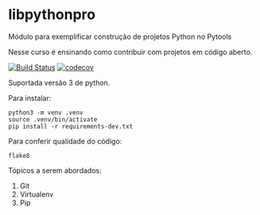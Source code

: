 # libpythonpro
Módulo para exemplificar construção de projetos Python no Pytools

Nesse curso é ensinando como contribuir  com projetos em código aberto.

[![Build Status](https://travis-ci.org/osmarfelix/libpythonpro.svg?branch=main)](https://travis-ci.org/osmarfelix/libpythonpro)
[![codecov](https://codecov.io/gh/osmarfelix/libpythonpro/branch/main/graph/badge.svg?token=LDK1R997HB)](https://codecov.io/gh/osmarfelix/libpythonpro)

Suportada versão 3 de python.

Para instalar:
``` console
python3 -m venv .venv
source .venv/bin/activate
pip install -r requirements-dev.txt
```
Para conferir qualidade do código:
```console
flake8
```
Tópicos a serem abordados:

1. Git
2. Virtualenv
3. Pip